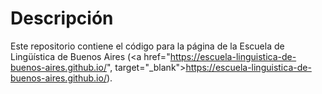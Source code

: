 # Descripción

Este repositorio contiene el código para la página de la Escuela de Lingüística de Buenos Aires (<a href="https://escuela-linguistica-de-buenos-aires.github.io/", target="_blank">https://escuela-linguistica-de-buenos-aires.github.io/</a>).
